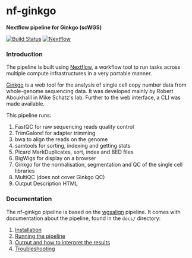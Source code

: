 # nf-ginkgo
**Nextflow pipeline for Ginkgo (scWGS)**

[![Build Status](https://travis-ci.org/nf-ginkgo.svg?branch=master)](https://travis-ci.org/nf-ginkgo)
[![Nextflow](https://img.shields.io/badge/nextflow-%E2%89%A50.32.0-brightgreen.svg)](https://www.nextflow.io/)


### Introduction
The pipeline is built using [Nextflow](https://www.nextflow.io), a workflow tool to run tasks across multiple compute infrastructures in a very portable manner.

[Ginkgo](http://qb.cshl.edu/ginkgo) is a web tool for the analysis of single cell copy number data from whole-genome sequencing data. It was developed mainly by Robert Aboukhalil in Mike Schatz's lab. Further to the web interface, a CLI was made available.

This pipeline runs:
1. FastQC for raw sequencing reads quality control
2. TrimGalore! for adapter trimming
3. bwa to align the reads on the genome
4. samtools for sorting, indexing and getting stats
5. Picard MarkDuplicates, sort, index and BED files
6. BigWigs for display on a browser
7. Ginkgo for the normalisation, segmentation and QC of the single cell libraries
8. MultiQC (does not cover Ginkgo QC)
9. Output Description HTML

### Documentation
The nf-ginkgo pipeline is based on the [wgsalign](https://github.com/UCL-BLIC/wgsalign) pipeline. It comes with documentation about the pipeline, found in the `docs/` directory:

1. [Installation](docs/installation.md)
2. [Running the pipeline](docs/usage.md)
3. [Output and how to interpret the results](docs/output.md)
4. [Troubleshooting](docs/troubleshooting.md)
